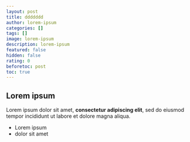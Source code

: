 ```yaml
---
layout: post
title: ddddddd
author: lorem-ipsum
categories: []
tags: []
image: lorem-ipsum
description: lorem-ipsum
featured: false
hidden: false
rating: 0
beforetoc: post
toc: true
---
```

## Lorem ipsum

Lorem ipsum dolor sit amet, **consectetur adipiscing elit**, sed do eiusmod tempor incididunt ut labore et dolore magna aliqua.

- Lorem ipsum
- dolor sit amet